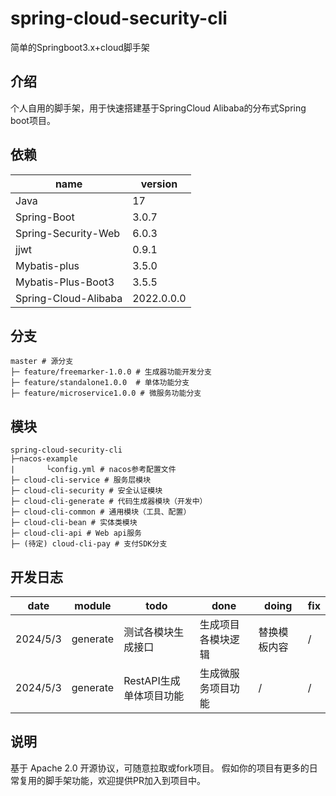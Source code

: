 # spring-cloud-security-cli
简单的Springboot3.x+cloud脚手架
## 介绍
个人自用的脚手架，用于快速搭建基于SpringCloud Alibaba的分布式Spring boot项目。
## 依赖

| name                 | version       |
| -------------------- | ------------- |
| Java                 | 17            |
| Spring-Boot          | 3.0.7         |
| Spring-Security-Web  | 6.0.3         |
| jjwt                 | 0.9.1         |
| Mybatis-plus         | 3.5.0         |
| Mybatis-Plus-Boot3   | 3.5.5         |
| Spring-Cloud-Alibaba | 2022.0.0.0    |

## 分支

```
master # 源分支
├─ feature/freemarker-1.0.0 # 生成器功能开发分支
├─ feature/standalone1.0.0  # 单体功能分支
├─ feature/microservice1.0.0 # 微服务功能分支

```

## 模块
```
spring-cloud-security-cli
├─nacos-example
|       └config.yml # nacos参考配置文件
├─ cloud-cli-service # 服务层模块
├─ cloud-cli-security # 安全认证模块
├─ cloud-cli-generate # 代码生成器模块（开发中）
├─ cloud-cli-common # 通用模块（工具、配置）
├─ cloud-cli-bean # 实体类模块
├─ cloud-cli-api # Web api服务
├─ (待定) cloud-cli-pay # 支付SDK分支

```
## 开发日志

| date | module | todo | done | doing | fix |
| --- | --- | --- | --- | --- | -- |
| 2024/5/3| generate | 测试各模块生成接口 | 生成项目各模块逻辑 | 替换模板内容| / |
| 2024/5/3| generate | RestAPI生成单体项目功能 | 生成微服务项目功能 | / | / |

## 说明

基于 Apache 2.0 开源协议，可随意拉取或fork项目。
假如你的项目有更多的日常复用的脚手架功能，欢迎提供PR加入到项目中。
